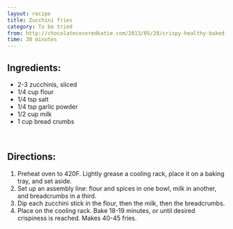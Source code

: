 ```yaml
---
layout: recipe
title: Zucchini fries
category: To be tried
from: http://chocolatecoveredkatie.com/2013/05/28/crispy-healthy-baked-zucchini-fries/
time: 30 minutes
---
```


Ingredients:
------------
* 2-3 zucchinis, sliced
* 1/4 cup flour
* 1/4 tsp salt
* 1/4 tsp garlic powder
* 1/2 cup milk
* 1 cup bread crumbs

<br>

Directions:
-----------

1. Preheat oven to 420F. Lightly grease a cooling rack, place it on a baking tray, and set aside. 
2. Set up an assembly line: flour and spices in one bowl, milk in another, and breadcrumbs in a third. 
3. Dip each zucchini stick in the flour, then the milk, then the breadcrumbs. 
4. Place on the cooling rack. Bake 18-19 minutes, or until desired crispiness is reached. Makes 40-45 fries. 
